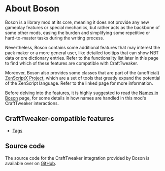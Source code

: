 # About Boson

Boson is a library mod at its core, meaning it does not provide any new gameplay features or special mechanics, but rather acts as the backbone of some other mods, easing the burden and simplifying some repetitive or hard-to-master tasks during the writing process.

Nevertheless, Boson contains some additional features that may interest the pack maker or a more general user, like detailed tooltips that can show NBT data or ore dictionary entries. Refer to the functionality list later in this page to find which of these features are compatible with CraftTweaker.

Moreover, Boson also provides some classes that are part of the (unofficial) [ZenScriptX Project](/Mods/Boson/ZenScriptX/), which are a set of tools that greatly expand the potential of the ZenScript language. Refer to the linked page for more information.

Before delving into the features, it is highly suggested to read the [Names in Boson](/Mods/Boson/Names/) page, for some details in how names are handled in this mod's CraftTweaker interactions.

## CraftTweaker-compatible features
- [Tags](/Mods/Boson/Tags/Concept/)

## Source code
The source code for the CraftTweaker integration provided by Boson is available over on [GitHub](https://github.com/TheSilkMiner/Boson/tree/1.12.2/src/main/kotlin/net/thesilkminer/mc/boson/compatibility/crafttweaker).
